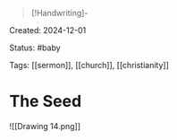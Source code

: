 > [!Handwriting]-

Created: 2024-12-01

Status: #baby 

Tags: [[sermon]], [[church]], [[christianity]]

# The Seed

![[Drawing 14.png]]


